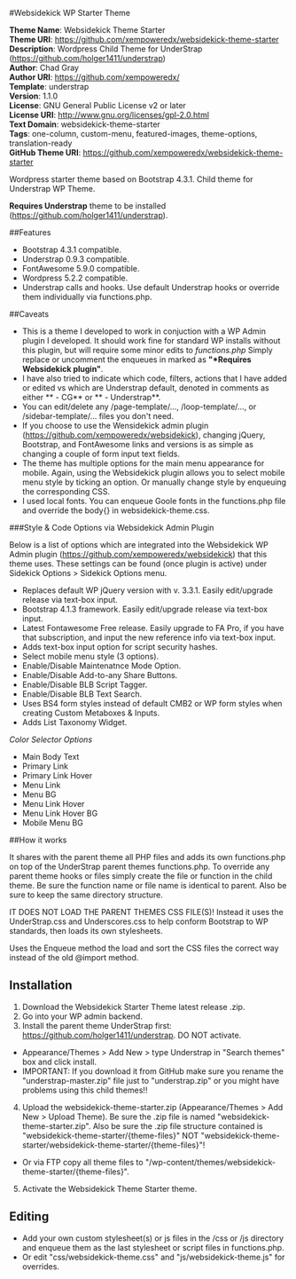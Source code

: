 #Websidekick WP Starter Theme

**Theme Name**:    Websidekick Theme Starter<br/>
**Theme URI**:     https://github.com/xempoweredx/websidekick-theme-starter<br/>
**Description**:   Wordpress Child Theme for UnderStrap (https://github.com/holger1411/understrap)<br/>
**Author**:        Chad Gray<br/>
**Author URI**:    https://github.com/xempoweredx/<br/>
**Template**:      understrap<br/>
**Version**:       1.1.0<br/>
**License**:       GNU General Public License v2 or later<br/>
**License URI**:   http://www.gnu.org/licenses/gpl-2.0.html<br/>
**Text Domain**:   websidekick-theme-starter<br/>
**Tags**:          one-column, custom-menu, featured-images, theme-options, translation-ready<br/>
**GitHub Theme URI**: https://github.com/xempoweredx/websidekick-theme-starter<br/>

Wordpress starter theme based on Bootstrap 4.3.1. Child theme for Understrap WP Theme.

**Requires Understrap** theme to be installed (https://github.com/holger1411/understrap).

##Features

- Bootstrap 4.3.1 compatible.
- Understrap 0.9.3 compatible.
- FontAwesome 5.9.0 compatible.
- Wordpress 5.2.2 compatible.
- Understrap calls and hooks. Use default Understrap hooks or override them individually via functions.php.

##Caveats

- This is a theme I developed to work in conjuction with a WP Admin plugin I developed. It should work fine for standard WP installs without this plugin, but will require some minor edits to *functions.php* Simply replace or uncomment the enqueues in marked as **"*Requires Websidekick plugin"**. 
- I have also tried to indicate which code, filters, actions that I have added or edited vs which are Understrap default, denoted in comments as either ** - CG** or ** - Understrap**.
- You can edit/delete any /page-template/..., /loop-template/..., or /sidebar-template/... files you don't need.
- If you choose to use the Wensidekick admin plugin (https://github.com/xempoweredx/websidekick), changing jQuery, Bootstrap, and FontAwesome links and versions is as simple as changing a couple of form input text fields.
- The theme has multiple options for the main menu appearance for mobile. Again, using the Websidekick plugin allows you to select mobile menu style by ticking an option. Or manually change style by enqueuing the corresponding CSS.
- I used local fonts. You can enqueue Goole fonts in the functions.php file and override the body{} in websidekick-theme.css.

###Style & Code Options via Websidekick Admin Plugin

Below is a list of options which are integrated into the Websidekick WP Admin plugin (https://github.com/xempoweredx/websidekick) that this theme uses. These settings can be found (once plugin is active) under Sidekick Options > Sidekick Options menu.

- Replaces default WP jQuery version with v. 3.3.1. Easily edit/upgrade release via text-box input.
- Bootstrap 4.1.3 framework. Easily edit/upgrade release via text-box input.
- Latest Fontawesome Free release. Easily upgrade to FA Pro, if you have that subscription, and input the new reference info via text-box input.
- Adds text-box input option for script security hashes.
- Select mobile menu style (3 options).
- Enable/Disable Maintenatnce Mode Option.
- Enable/Disable Add-to-any Share Buttons.
- Enable/Disable BLB Script Tagger.
- Enable/Disable BLB Text Search.
- Uses BS4 form styles instead of default CMB2 or WP form styles when creating Custom Metaboxes & Inputs.
- Adds List Taxonomy Widget.

*Color Selector Options*

- Main Body Text
- Primary Link
- Primary Link Hover
- Menu Link
- Menu BG
- Menu Link Hover
- Menu Link Hover BG
- Mobile Menu BG

##How it works

It shares with the parent theme all PHP files and adds its own functions.php on top of the UnderStrap parent themes functions.php. To override any parent theme hooks or files simply create the file or function in the child theme. Be sure the function name or file name is identical to parent. Also be sure to keep the same directory structure.

IT DOES NOT LOAD THE PARENT THEMES CSS FILE(S)!
Instead it uses the UnderStrap.css and Underscores.css to help conform Bootstrap to WP standards, then loads its own stylesheets.

Uses the Enqueue method the load and sort the CSS files the correct way instead of the old @import method.

## Installation
1. Download the Websidekick Starter Theme latest release .zip.
2. Go into your WP admin backend.
3. Install the parent theme UnderStrap first: https://github.com/holger1411/understrap. DO NOT activate.
- Appearance/Themes > Add New > type Understrap in "Search themes" box and click install.
- IMPORTANT: If you download it from GitHub make sure you rename the "understrap-master.zip" file just to "understrap.zip" or you might have problems using this child themes!!
4. Upload the websidekick-theme-starter.zip (Appearance/Themes > Add New > Upload Theme). Be sure the .zip file is named "websidekick-theme-starter.zip". Also be sure the .zip file structure contained is "websidekick-theme-starter/{theme-files}" NOT "websidekick-theme-starter/websidekick-theme-starter/{theme-files}"!
- Or via FTP copy all theme files to "/wp-content/themes/websidekick-theme-starter/{theme-files}".
5. Activate the Websidekick Theme Starter theme.

## Editing
- Add your own custom stylesheet(s) or js files in the /css or /js directory and enqueue them as the last stylesheet or script files in functions.php. 
- Or edit "css/websidekick-theme.css" and "js/websidekick-theme.js" for overrides.
